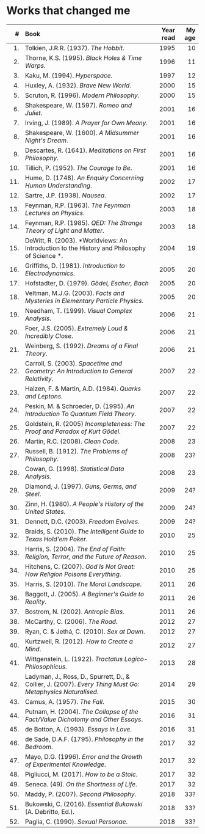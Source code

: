 Works that changed me
================================================================================

|   # | Book                                                                                 | Year read | My age |
|----:|:-------------------------------------------------------------------------------------|----------:|-------:|
|  1. | Tolkien, J.R.R. (1937). *The Hobbit*.                                                |      1995 |     10 |
|  2. | Thorne, K.S. (1995). *Black Holes & Time Warps*.                                     |      1996 |     11 |
|  3. | Kaku, M. (1994). *Hyperspace*.                                                       |      1997 |     12 |
|  4. | Huxley, A. (1932). *Brave New World*.                                                |      2000 |     15 |
|  5. | Scruton, R. (1996). *Modern Philosophy*.                                             |      2000 |     15 |
|  6. | Shakespeare, W. (1597). *Romeo and Juliet*.                                          |      2001 |     16 |
|  7. | Irving, J. (1989). *A Prayer for Own Meany*.                                         |      2001 |     16 | 
|  8. | Shakespeare, W. (1600). *A Midsummer Night's Dream*.                                 |      2001 |     16 |
|  9. | Descartes, R. (1641). *Meditations on First Philosophy*.                             |      2001 |     16 |
| 10. | Tillich, P. (1952). *The Courage to Be*.                                             |      2001 |     16 |
| 11. | Hume, D. (1748). *An Enquiry Concerning Human Understanding*.                        |      2002 |     17 |
| 12. | Sartre, J.P. (1938). *Nausea*.                                                       |      2002 |     17 |
| 13. | Feynman, R.P. (1963). *The Feynman Lectures on Physics*.                             |      2003 |     18 |
| 14. | Feynman, R.P. (1985). *QED: The Strange Theory of Light and Matter*.                 |      2003 |     18 |
| 15. | DeWitt, R. (2003). *Worldviews: An Introduction to the History and Philosophy of Science *.  |      2004 |     19 |
| 16. | Griffiths, D. (1981). *Introduction to Electrodynamics*.                             |      2005 |     20 |
| 17. | Hofstadter, D. (1979). *G&ouml;del, Escher, Bach*                                    |      2005 |     20 |
| 18. | Veltman, M.J.G. (2003). *Facts and Mysteries in Elementary Particle Physics*.        |      2005 |     20 |
| 19. | Needham, T. (1999). *Visual Complex Analysis*.                                       |      2006 |     21 |
| 20. | Foer, J.S. (2005). *Extremely Loud & Incredibly Close*.                              |      2006 |     21 |
| 21. | Weinberg, S. (1992). *Dreams of a Final Theory*.                                     |      2006 |     21 |
| 22. | Carroll, S. (2003). *Spacetime and Geometry: An Introduction to General Relativity*. |      2007 |     22 |
| 23. | Halzen, F. & Martin, A.D. (1984). *Quarks and Leptons*.                              |      2007 |     22 |
| 24. | Peskin, M. & Schroeder, D. (1995). *An Introduction To Quantum Field Theory*.        |      2007 |     22 |
| 25. | Goldstein, R. (2005) *Incompleteness: The Proof and Paradox of Kurt G&ouml;del*.     |      2007 |     22 |
| 26. | Martin, R.C. (2008). *Clean Code*.                                                   |      2008 |     23 |
| 27. | Russell, B. (1912). *The Problems of Philosophy*.                                    |      2008 |    23? |
| 28. | Cowan, G. (1998). *Statistical Data Analysis*.                                       |      2008 |     23 |
| 29. | Diamond, J. (1997). *Guns, Germs, and Steel*.                                        |      2009 |    24? |
| 30. | Zinn, H. (1980). *A People's History of the United States*.                          |      2009 |    24? |
| 31. | Dennett, D.C. (2003). *Freedom Evolves*.                                             |      2009 |    24? |
| 32. | Braids, S. (2010). *The Intelligent Guide to Texas Hold'em Poker*.                   |      2010 |     25 |
| 33. | Harris, S. (2004). *The End of Faith: Religion, Terror, and the Future of Reason*.   |      2010 |     25 |
| 34. | Hitchens, C. (2007). *God Is Not Great: How Religion Poisons Everything*.            |      2010 |     25 |
| 35. | Harris, S. (2010). *The Moral Landscape*.                                            |      2011 |     26 |
| 36. | Baggott, J. (2005). *A Beginner's Guide to Reality*.                                 |      2011 |     26 |
| 37. | Bostrom, N. (2002). *Antropic Bias*.                                                 |      2011 |     26 |
| 38. | McCarthy, C. (2006). *The Road*.                                                     |      2012 |     27 |
| 39. | Ryan, C. & Jeth&aacute;, C. (2010). *Sex at Dawn*.                                   |      2012 |     27 |
| 40. | Kurtzweil, R. (2012). *How to Create a Mind*.                                        |      2012 |     27 |
| 41. | Wittgenstein, L. (1922). *Tractatus Logico-Philosophicus*.                           |      2013 |     28 |
| 42. | Ladyman, J., Ross, D., Spurrett, D., & Collier, J. (2007). *Every Thing Must Go: Metaphysics Naturalised*. |      2014 |     29 |
| 43. | Camus, A. (1957). *The Fall*.                                                        |      2015 |     30 |
| 44. | Putnam, H. (2004). *The Collapse of the Fact/Value Dichotomy and Other Essays*.      |      2016 |     31 |
| 45. | de Botton, A. (1993). *Essays in Love*.                                              |      2016 |     31 |
| 46. | de Sade, D.A.F. (1795). *Philosophy in the Bedroom*.                                 |      2017 |     32 |
| 47. | Mayo, D.G. (1996). *Error and the Growth of Experimental Knowledge*.                 |      2017 |     32 |
| 48. | Pigliucci, M. (2017). *How to be a Stoic*.                                           |      2017 |     32 |
| 49. | Seneca. (49). *On the Shortness of Life*.                                            |      2017 |     32 |
| 50. | Maddy, P. (2007). *Second Philosophy*.                                               |      2018 |    33? |
| 51. | Bukowski, C. (2016). *Essential Bukowski* (A. Debritto, Ed.).                        |      2018 |    33? |
| 52. | Paglia, C. (1990). *Sexual Personae*.                                                |      2018 |    33? |



